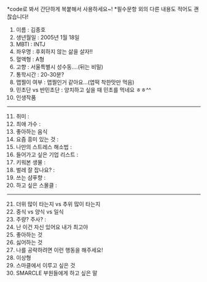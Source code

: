 *code로 봐서 간단하게 복붙해서 사용하세요~!
*필수문항 외의 다른 내용도 적어도 괜찮습니다!

1. 이름 : 김종호
2. 생년월일 : 2005년 1월 18일
3. MBTI : INTJ
4. 좌우명 : 후회하지 않는 삶을 살자!!
5. 혈액형 : A형
6. 고향 : 서울특별시 성수동....(뒤는 비밀)
7. 통학시간 : 20-30분? 
8. 맵찔이 여부 : 맵찔인거 같아요...(엽떡 착한맛만 먹음)
9. 민초단 vs 반민초단 : 양치하고 싶을 때 민초를 먹네요 ㅎㅎ^^
10. 인생작품
---
11. 취미 : 
12. 최애 가수 : 
13. 좋아하는 음식
14. 요즘 흥미 있는 것 : 
15. 나만의 스트레스 해소법 : 
16. 들어가고 싶은 기업 리스트 :
17. 키워본 생물 : 
18. 벌레 잘 잡나요? : 
19. 쓰는 샴푸향 :
20. 하고 싶은 스몰클 : 
***
21. 더위 많이 타는지 vs 추위 많이 타는지
22. 중식 vs 양식 vs 일식
23. 주량? 주사? : 
24. 난 이건 자신 있어요 내가 최고야
25. 좋아하는 것
26. 싫어하는 것
27. 나를 공략하려면 이런 행동을 해주세요!
28. 이상형
29. 스마클에서 이루고 싶은 것
30. SMARCLE 부원들에게 하고 싶은 말
